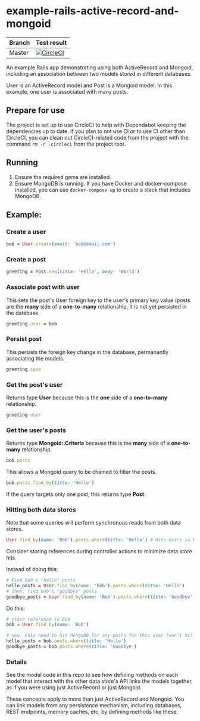 # example-rails-active-record-and-mongoid

| Branch | Test result |
|--------|-------------|
| Master | [![CircleCI](https://circleci.com/gh/welkie/example-rails-active-record-and-mongoid/tree/master.svg?style=svg)](https://circleci.com/gh/welkie/example-rails-active-record-and-mongoid/tree/master) |

An example Rails app demonstrating using both ActiveRecord and Mongoid, including an association between two models stored in different databases.

User is an ActiveRecord model and Post is a Mongoid model. In this example, one user is associated with many posts.

## Prepare for use

The project is set up to use CircleCI to help with Dependabot keeping the dependencies up to date. If you plan to not use CI or to use CI other than CircleCI, you can clean out CircleCI-related code from the project with the command `rm -r .circleci` from the project root.

## Running

1. Ensure the required gems are installed.
1. Ensure MongoDB is running. If you have Docker and docker-compose installed, you can use `docker-compose up` to create a stack that includes MongoDB.

## Example:

### Create a user

```ruby
bob = User.create(email: 'bob@email.com')
```

### Create a post

```ruby
greeting = Post.new(title: 'Hello', body: 'World')
```

### Associate post with user

This sets the post's User foreign key to the user's primary key value (posts are the **many** side of a **one-to-many** relationship. It is not yet persisted in the database.

```ruby
greeting.user = bob
```

### Persist post

This persists the foreign key change in the database, permanantly associating the models.

```ruby
greeting.save
```

### Get the post's user

Returns type **User** because this is the **one** side of a **one-to-many** relationship.

```ruby
greeting.user
```

### Get the user's posts

Returns type **Mongoid::Criteria** because this is the **many** side of a **one-to-many** relationship. 

```ruby
bob.posts
```

This allows a Mongoid query to be chained to filter the posts.

```ruby
bob.posts.find_by(title: 'Hello')
```

If the query targets only one post, this returns type **Post**.

### Hitting both data stores

Note that some queries will perform synchronous reads from both data stores.

```ruby
User.find_by(name: 'Bob').posts.where(title: 'Hello') # Hits Users in Postgres, then Posts in MongoDB
```

Consider storing references during controller actions to minimize data store hits.

Instead of doing this:

```ruby
# Find bob's "hello" posts
hello_posts = User.find_by(name: 'Bob').posts.where(title: 'Hello')
# Then, find bob's "goodbye" posts
goodbye_posts = User.find_by(name: 'Bob').posts.where(title: 'Goodbye')
```

Do this:

```ruby
# store reference to Bob
bob = User.find_by(name: 'Bob')

# now, only need to hit MongoDB for any posts for this user (won't hit Postgres again)
hello_posts = bob.posts.where(title: 'Hello')
goodbye_posts = bob.posts.where(title: 'Goodbye')
```

### Details

See the model code in this repo to see how defining methods on each model that interact with the other data store's API links the models together, as if you were using just ActiveRecord or just Mongoid.

These concepts apply to more than just ActiveRecord and Mongoid. You can link models from any persistence mechanism, including databases, REST endpoints, memory caches, etc, by defining methods like these.
